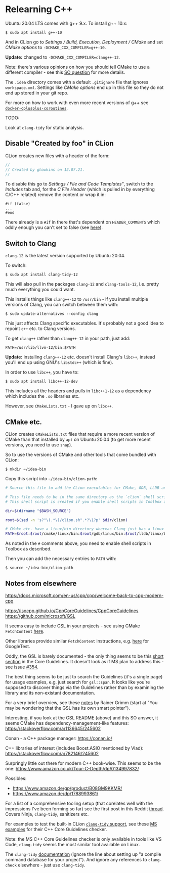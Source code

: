 Relearning C++
==============

Ubuntu 20.04 LTS comes with g++ 9.x. To install g++ 10.x:

    $ sudo apt install g++-10

And in CLion go to _Settings / Build, Execution, Deployment / CMake_ and set _CMake options_ to `-DCMAKE_CXX_COMPILER=g++-10`.

**Update:** changed to `-DCMAKE_CXX_COMPILER=clang++-12`.

Note: there's various opinions on how you should tell CMake to use a different compiler - see this [SO question](https://stackoverflow.com/q/17275348/245602) for more details.

The `.idea` directory comes with a default `.gitignore` file that ignores `workspace.xml`. Settings like _CMake options_ end up in this file so they do not end up stored in your git repo.

For more on how to work with even more recent versions of g++ see [`docker-cplusplus-coroutines`](https://github.com/george-hawkins/docker-cplusplus-coroutines).

TODO:

Look at `clang-tidy` for static analysis.

Disable "Created by foo" in CLion
---------------------------------

CLion creates new files with a header of the form:

```c++
//
// Created by ghawkins on 12.07.21.
//
```

To disable this go to _Settings / File and Code Templates"_, switch to the _Includes_ tab and, for the _C File Header_ (which is pulled in by everything C/C++ related) remove the content or wrap it in:

```
#if (false)
...
#end
```

There already is a `#if` in there that's dependent on `HEADER_COMMENTS` which oddly enough you can't set to false (see [here](https://www.jetbrains.com/help/clion/file-template-variables.html)).

Switch to Clang
---------------

`clang-12` is the latest version supported by Ubuntu 20.04.

To switch:

    $ sudo apt install clang-tidy-12

This will also pull in the packages `clang-12` and `clang-tools-12`, i.e. pretty much everything you could want.

This installs things like `clang++-12` to `/usr/bin` - if you install multiple versions of Clang, you can switch between them with:

    $ sudo update-alternatives --config clang

This just affects Clang specific executables. It's probably not a good idea to repoint `c++` etc. to Clang versions.

To get `clang++` rather than `clang++-12` in your path, just add:

    PATH=/usr/lib/llvm-12/bin:$PATH

**Update:** installing `clang++-12` etc. doesn't install Clang's `libc++`, instead you'll end up using GNU's `libstdc++` (which is fine).

In order to use `libc++`, you have to:

    $ sudo apt install libc++-12-dev

This includes all the headers and pulls in `libc++1-12` as a dependency which includes the `.so` libraries etc.

However, see `CMakeLists.txt` - I gave up on `libc++`.

CMake etc.
----------

CLion creates `CMakeLists.txt` files that require a more recent version of CMake than that installed by `apt` on Ubuntu 20.04 (to get more recent versions, you need to use `snap`).

So to use the versions of CMake and other tools that come bundled with CLion:

    $ mkdir ~/idea-bin

Copy this script into `~/idea-bin/clion-path`:

```bash
# Source this file to add the CLion executables for CMake, GDB, LLDB and Clang to your path.

# This file needs to be in the same directory as the `clion` shell script.
# This shell script is created if you enable shell scripts in Toolbox and specify e.g. `~/idea-bin` as the location for them.

dir=$(dirname "$BASH_SOURCE")

root=$(sed -n 's?"\(.*\)/clion.sh".*?\1?p' $dir/clion)

# CMake etc. have a linux/bin directory whereas Clang just has a linux directory.
PATH=$root:$root/cmake/linux/bin:$root/gdb/linux/bin:$root/lldb/linux/bin:$root/clang/linux:$PATH
```

As noted in the `#` comments above, you need to enable shell scripts in Toolbox as described.

Then you can add the necessary entries to `PATH` with:

    $ source ~/idea-bin/clion-path

Notes from elsewhere
--------------------

https://docs.microsoft.com/en-us/cpp/cpp/welcome-back-to-cpp-modern-cpp

https://isocpp.github.io/CppCoreGuidelines/CppCoreGuidelines
https://github.com/microsoft/GSL

It seems easy to include GSL in your projects - see using CMake `FetchContent` [here](https://github.com/microsoft/GSL#usage-in-cmake).

Other libraries provide similar `FetchContent` instructions, e.g. [here](https://google.github.io/googletest/quickstart-cmake.html) for GoogleTest.

Oddly, the GSL is barely documented - the only thing seems to be this [short section](https://isocpp.github.io/CppCoreGuidelines/CppCoreGuidelines#S-gsl) in the Core Guidelines. It doesn't look as if MS plan to address this - see issue [#354](https://github.com/microsoft/GSL/issues/354). 

The best thing seems to be just to search the Guidelines (it's a single page) for usage examples, e.g. just search for `gsl::span`. It looks like you're supposed to discover things via the Guidelines rather than by examining the library and its non-existant documentation.

For a very brief overview, see these [notes](http://www.modernescpp.com/index.php/c-core-guideline-the-guidelines-support-library) by Rainer Grimm (start at "You may be wondering that the GSL has its own smart pointer").

Interesting, if you look at the GSL README (above) and this SO answer, it seems CMake has dependency-management-like features:
https://stackoverflow.com/a/1136645/245602

Conan - a C++ package manager: https://conan.io/

C++ libraries of interest (includes Boost.ASIO mentioned by Vlad):
https://stackoverflow.com/a/782146/245602

Surpringly little out there for modern C++ book-wise. This seems to be the one:
https://www.amazon.co.uk/Tour-C-Depth/dp/0134997832/

Possibles:

* https://www.amazon.de/gp/product/B08GM9KKMR/
* https://www.amazon.de/dp/1788993861/

For a list of a comprehensive tooling setup (that corelates well with the impressions I've been forming so far) see the first post in this Reddit [thread](https://www.reddit.com/r/cpp/comments/af74l1/recommendations_for_setting_up_a_modern_c_dev/). Covers Ninja, `clang-tidy`, sanitizers etc.

For examples to test the built-in CLion [`clang-tidy` support](https://www.jetbrains.com/help/clion/clang-tidy-checks-support.html), see these [MS examples](https://docs.microsoft.com/en-us/cpp/code-quality/using-the-cpp-core-guidelines-checkers?view=msvc-160#examples) for their C++ Core Guidelines checker.

Note: the MS C++ Core Guidelines checker is only available in tools like VS Code, `clang-tidy` seems the most similar tool available on Linux.

The `clang-tidy` [documentation](https://clang.llvm.org/extra/clang-tidy/) (ignore the line about setting up "a compile command database for your project"). And ignore any references to `clang-check` elsewhere - just use `clang-tidy`.
